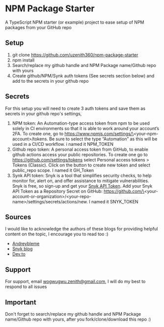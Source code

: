 # NPM Package Starter

A TypeScript NPM starter (or example) project to ease setup of NPM packages from your GitHub repo

## Setup

1. git clone https://github.com/uzenith360/npm-package-starter
2. npm install
3. Search/replace my github handle and NPM Package name/Github repo with yours
4. Create github/NPM/Synk auth tokens (See secrets section below) and add to the secrets in your github repo

## Secrets

For this setup you will need to create 3 auth tokens and save them as secrets in your github repo's settings, 
1. NPM token: An Automation-type access token from npm to be used solely in CI environments so that it is able to work around your account’s 2FA. To create one, go to https://www.npmjs.com/settings/\<your-npm-account\>/tokens. Be sure to select the type “Automation” as this will be used in a CI/CD workflow. i named it NPM_TOKEN
2. Github repo token: A personal access token from GitHub, to enable github actions access your public repositories. To create one go to https://github.com/settings/tokens select Personal access tokens > Tokens (Classic). Click on the button to create new token and select public_repo scope. I named it GH_Token
3. Synk API token: Snyk is a tool that simplifies security checks, to help monitor for, alert on, and offer assistance to mitigate vulnerabilities. Snyk is free, so sign-up and get your [Snyk API Token](https://app.snyk.io/account). Add your Snyk API Token as a Repository Secret on GitHub: https://github.com/\<your-account-or-organization\>/\<your-repo-name\>/settings/secrets/actions/new. I named it SNYK_TOKEN

## Sources

I would like to acknowledge the authors of these blogs for providing helpful content on the topic, I encourage you to read too :)
- [Andreybleme](https://andreybleme.com/2020-05-31/hosting-private-npm-packages-for-free/)  
- [Snyk blog](https://snyk.io/blog/best-practices-create-modern-npm-package/)  
- [Dev.to](https://dev.to/kouts/automated-versioning-and-package-publishing-using-github-actions-and-semantic-release-1kce)

## Support

For support, email wogwugwu.zenith@gmail.com, I will do my best to respond to all issues

## Important

Don't forget to search/replace my github handle and NPM Package name/Github repo with yours, after you fork/clone/download this repo :)



